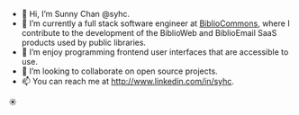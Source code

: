 - 👋 Hi, I’m Sunny Chan @syhc.
- 🌱 I’m currently a full stack software engineer at [BiblioCommons](https://www.bibliocommons.com), where I contribute to the development of the BiblioWeb and BiblioEmail SaaS products used by public libraries.
- 👀 I’m enjoy programming frontend user interfaces that are accessible to use.
- 💞️ I’m looking to collaborate on open source projects.
- 📫 You can reach me at http://www.linkedin.com/in/syhc.

☀️

<!---
syhc/syhc is a ✨ special ✨ repository because its `README.md` (this file) appears on your GitHub profile.
You can click the Preview link to take a look at your changes.
--->
